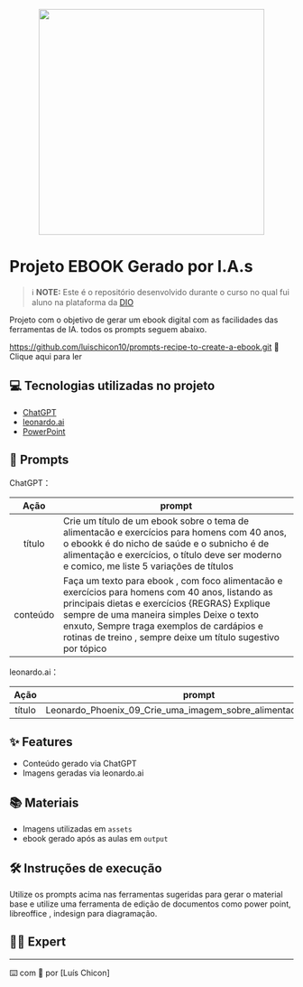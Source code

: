 <p align="center">
<img 
    src="./assets/cover.png"
    width="400"  
/>
</p>

# Projeto EBOOK Gerado por I.A.s


 > ℹ️ **NOTE:** Este é o repositório desenvolvido durante o curso no qual fui aluno na plataforma da [DIO](https://dio.me)

Projeto com o objetivo de gerar um ebook digital com as facilidades das ferramentas de IA. todos os prompts
seguem abaixo.

<https://github.com/luischicon10/prompts-recipe-to-create-a-ebook.git> 📕Clique aqui para ler</a>

## 💻 Tecnologias utilizadas no projeto

- [ChatGPT](https://chat.openai.com/) 
- [leonardo.ai](https://app.leonardo.ai/image-generation)
- [PowerPoint](https://www.microsoft.com/en/microsoft-365/powerpoint)

## 🧠 Prompts


ChatGPT：

|   Ação   | prompt                                                                                                                                                                                                                                                                         |
| :------: | ------------------------------------------------------------------------------------------------------------------------------------------------------------------------------------------------------------------------------------------------------------------------------ |
|  título  | Crie um título de um ebook sobre o tema de alimentacão e exercícios para homens com 40 anos, o ebookk é do nicho de saúde e o subnicho é de alimentação e exercícios, o título deve ser moderno e comico, me liste 5 variações de títulos                                                        |
| conteúdo | Faça um texto para ebook , com foco alimentacão e exercícios para homens com 40 anos, listando as principais dietas e exercícios {REGRAS} Explique sempre de uma maneira simples Deixe o texto enxuto, Sempre traga exemplos de cardápios e rotinas de treino , sempre deixe um título sugestivo por tópico |


leonardo.ai：

|  Ação  | prompt                                                                                 |
| :----: | -------------------------------------------------------------------------------------- |
| título | Leonardo_Phoenix_09_Crie_uma_imagem_sobre_alimentao_sadavel_e_3 |

## ✨ Features

- Conteúdo gerado via ChatGPT
- Imagens geradas via leonardo.ai

## 📚 Materiais

- Imagens utilizadas em `assets`
- ebook gerado após as aulas em `output`

## 🛠️ Instruções de execução

Utilize os prompts acima nas ferramentas sugeridas para gerar o material base e utilize uma ferramenta de edição de documentos como power point, libreoffice , indesign para diagramação.

## 👨‍💻 Expert

<p>

---

⌨️ com 💜 por [Luís Chicon]
